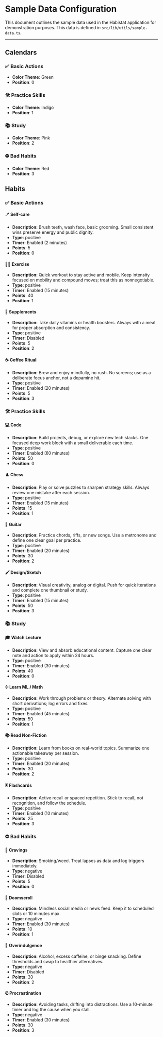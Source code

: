 # Sample Data Configuration

This document outlines the sample data used in the Habistat application for demonstration purposes. This data is defined in `src/lib/utils/sample-data.ts`.

---

## Calendars

### ✅ Basic Actions

- **Color Theme**: Green
- **Position**: 0

### 🛠️ Practice Skills

- **Color Theme**: Indigo
- **Position**: 1

### 📚 Study

- **Color Theme**: Pink
- **Position**: 2

### ⛔ Bad Habits

- **Color Theme**: Red
- **Position**: 3

## Habits

### ✅ Basic Actions

#### 🪥 Self-care

- **Description**: Brush teeth, wash face, basic grooming. Small consistent wins preserve energy and public dignity.
- **Type**: positive
- **Timer**: Enabled (2 minutes)
- **Points**: 5
- **Position**: 0

#### 🏋🏽 Exercise

- **Description**: Quick workout to stay active and mobile. Keep intensity focused on mobility and compound moves; treat this as nonnegotiable.
- **Type**: positive
- **Timer**: Enabled (15 minutes)
- **Points**: 40
- **Position**: 1

#### 💊 Supplements

- **Description**: Take daily vitamins or health boosters. Always with a meal for proper absorption and consistency.
- **Type**: positive
- **Timer**: Disabled
- **Points**: 5
- **Position**: 2

#### ☕ Coffee Ritual

- **Description**: Brew and enjoy mindfully, no rush. No screens; use as a deliberate focus anchor, not a dopamine hit.
- **Type**: positive
- **Timer**: Enabled (20 minutes)
- **Points**: 5
- **Position**: 3

### 🛠️ Practice Skills

#### 💻 Code

- **Description**: Build projects, debug, or explore new tech stacks. One focused deep work block with a small deliverable each time.
- **Type**: positive
- **Timer**: Enabled (60 minutes)
- **Points**: 50
- **Position**: 0

#### ♟️ Chess

- **Description**: Play or solve puzzles to sharpen strategy skills. Always review one mistake after each session.
- **Type**: positive
- **Timer**: Enabled (15 minutes)
- **Points**: 15
- **Position**: 1

#### 🎸 Guitar

- **Description**: Practice chords, riffs, or new songs. Use a metronome and define one clear goal per practice.
- **Type**: positive
- **Timer**: Enabled (20 minutes)
- **Points**: 30
- **Position**: 2

#### 🖌️ Design/Sketch

- **Description**: Visual creativity, analog or digital. Push for quick iterations and complete one thumbnail or study.
- **Type**: positive
- **Timer**: Enabled (15 minutes)
- **Points**: 50
- **Position**: 3

### 📚 Study

#### 🎓 Watch Lecture

- **Description**: View and absorb educational content. Capture one clear note and action to apply within 24 hours.
- **Type**: positive
- **Timer**: Enabled (30 minutes)
- **Points**: 40
- **Position**: 0

#### ➗ Learn ML / Math

- **Description**: Work through problems or theory. Alternate solving with short derivations; log errors and fixes.
- **Type**: positive
- **Timer**: Enabled (45 minutes)
- **Points**: 50
- **Position**: 1

#### 📚 Read Non-Fiction

- **Description**: Learn from books on real-world topics. Summarize one actionable takeaway per session.
- **Type**: positive
- **Timer**: Enabled (20 minutes)
- **Points**: 30
- **Position**: 2

#### 🃏 Flashcards

- **Description**: Active recall or spaced repetition. Stick to recall, not recognition, and follow the schedule.
- **Type**: positive
- **Timer**: Enabled (10 minutes)
- **Points**: 25
- **Position**: 3

### ⛔ Bad Habits

#### 🚬 Cravings

- **Description**: Smoking/weed. Treat lapses as data and log triggers immediately.
- **Type**: negative
- **Timer**: Disabled
- **Points**: 5
- **Position**: 0

#### 📱 Doomscroll

- **Description**: Mindless social media or news feed. Keep it to scheduled slots or 10 minutes max.
- **Type**: negative
- **Timer**: Enabled (30 minutes)
- **Points**: 10
- **Position**: 1

#### 🍻 Overindulgence

- **Description**: Alcohol, excess caffeine, or binge snacking. Define thresholds and swap to healthier alternatives.
- **Type**: negative
- **Timer**: Disabled
- **Points**: 30
- **Position**: 2

#### ⏰ Procrastination

- **Description**: Avoiding tasks, drifting into distractions. Use a 10-minute timer and log the cause when you stall.
- **Type**: negative
- **Timer**: Enabled (30 minutes)
- **Points**: 30
- **Position**: 3
